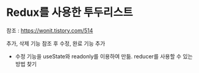 # Redux를 사용한 투두리스트

참조 : https://wonit.tistory.com/514

추가, 삭제 기능 참조 후 수정, 완료 기능 추가

- 수정 기능을 useState와 readonly를 이용하여 만듦. reducer를 사용할 수 있는 방법 찾기
